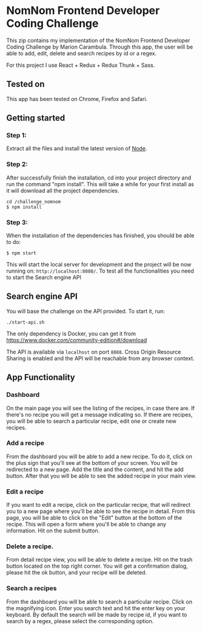 # NomNom Frontend Developer Coding Challenge

This zip contains my implementation of the NomNom Frontend Developer Coding Challenge by Marion Carambula. Through this app, the user will be able to add, edit, delete and search recipes by id or a regex.

For this project I use React + Redux + Redux Thunk + Sass.

## Tested on
This app has been tested on Chrome, Firefox and Safari.

## Getting started

### Step 1:
Extract all the files and install the latest version of [Node](https://nodejs.org/).

### Step 2:

After successfully finish the installation, cd into your project directory and run the command "npm install". This will take a while for your first install as it will download all the project dependencies.

```
cd /challenge_nomnom
$ npm install
```

### Step 3:
When the installation of the dependencies has finished, you should be able to do:

```
$ npm start
```

This will start the local server for development and the project will be now running on: `http://localhost:8080/`.
To test all the functionalities you need to start the Search engine API

## Search engine API

You will base the challenge on the API provided. To start it, run:

```
./start-api.sh
```

The only dependency is Docker, you can get it from https://www.docker.com/community-edition#/download

The API is available via `localhost` on port `8088`. Cross Origin Resource Sharing is
enabled and the API will be reachable from any browser context.


## App Functionality

### Dashboard

On the main page you will see the listing of the recipes, in case there are. If there's no recipe you will get a message indicating so. If there are recipes, you will be able to search a particular recipe, edit  one or create new recipes.

### Add a recipe

From the dashboard you will be able to add a new recipe. To do it, click on the plus sign that you'll see at the bottom of your screen. You will be redirected to a new page. Add the title and the content, and hit the add button. After that you will be able to see the added recipe in your main view.

### Edit a recipe

If you want to edit a recipe, click on the particular recipe, that will redirect you to a new page where you'll be able to see the recipe in detail. From this page, you will be able to click on the "Edit" button at the bottom of the recipe. This will open a form where you'll be able to change any information. Hit on the submit button.

### Delete a recipe.

From detail recipe view, you will be able to delete a recipe. Hit on the trash button located on the top right corner. You will get a confirmation dialog, please hit the ok button, and your recipe will be deleted.


### Search a recipes

From the dashboard you will be able to search a particular recipe. Click on the magnifying  icon. Enter you search text and hit the enter key on your keyboard.
By default the search will be made by recipe id, if you want to search by a regex, please select the corresponding option.
